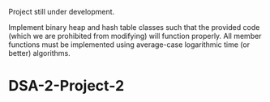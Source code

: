 Project still under development.

Implement binary heap and hash table classes such that the provided code (which we are prohibited from modifying) will function properly.  All member functions must be implemented using average-case logarithmic time (or better) algorithms.
# DSA-2-Project-2
